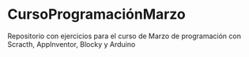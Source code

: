 # CursoProgramaciónMarzo
Repositorio con ejercicios para el curso de Marzo de programación con Scracth, AppInventor, Blocky y Arduino
